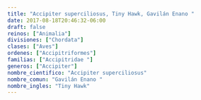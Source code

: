 ```yaml
---
title: "Accipiter superciliosus, Tiny Hawk, Gavilán Enano "
date: 2017-08-18T20:46:32-06:00
draft: false
reinos: ["Animalia"]
divisiones: ["Chordata"]
clases: ["Aves"]
ordenes: ["Accipitriformes"]
familias: ["Accipitridae "]
generos: ["Accipiter"]
nombre_cientifico: "Accipiter superciliosus"
nombre_comun: "Gavilán Enano "
nombre_ingles: "Tiny Hawk"
---
```

